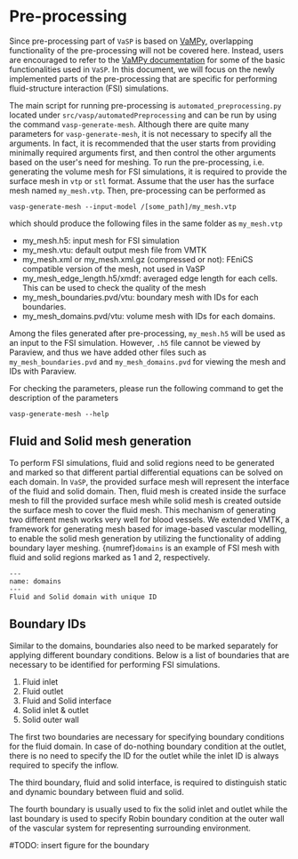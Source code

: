 # Pre-processing

Since pre-processing part of `VaSP` is based on [VaMPy](https://github.com/KVSlab/VaMPy), overlapping functionality of the pre-processing will not be covered here. Instead, users are encouraged to refer to the [VaMPy documentation](https://kvslab.github.io/VaMPy/preprocess.html) for some of the basic functionalities used in `VaSP`. In this document, we will focus on the newly implemented parts of the pre-processing that are specific for performing fluid-structure interaction (FSI) simulations.

The main script for running pre-processing is `automated_preprocessing.py` located under `src/vasp/automatedPreprocessing` and can be run by using the command `vasp-generate-mesh`. Although there are quite many parameters for `vasp-generate-mesh`, it is not necessary to specify all the arguments. In fact, it is recommended that the user starts from providing minimally required arguments first, and then control the other arguments based on the user's need for meshing. To run the pre-processing, i.e. generating the volume mesh for FSI simulations, it is required to provide the surface mesh in `vtp` or `stl` format. Assume that the user has the surface mesh named `my_mesh.vtp`. Then, pre-processing can be performed as

``` console
vasp-generate-mesh --input-model /[some_path]/my_mesh.vtp
```

which should produce the following files in the same folder as `my_mesh.vtp`

<ul>
  <li>my_mesh.h5: input mesh for FSI simulation</li>
  <li>my_mesh.vtu: default output mesh file from VMTK</li>
  <li>my_mesh.xml or my_mesh.xml.gz (compressed or not): FEniCS compatible version of the mesh, not used in VaSP</li>
  <li>my_mesh_edge_length.h5/xmdf: averaged edge length for each cells. This can be used to check the quality of the mesh</li>
  <li>my_mesh_boundaries.pvd/vtu: boundary mesh with IDs for each boundaries.</li>
  <li>my_mesh_domains.pvd/vtu: volume mesh with IDs for each domains.</li>
</ul>

Among the files generated after pre-processing, `my_mesh.h5` will be used as an input to the FSI simulation. However, `.h5` file cannot be viewed by Paraview, and thus we have added other files such as `my_mesh_boundaries.pvd` and `my_mesh_domains.pvd` for viewing the mesh and IDs with Paraview.

For checking the parameters, please run the following command to get the description of the parameters

``` console
vasp-generate-mesh --help
```

##  Fluid and Solid mesh generation

To perform FSI simulations, fluid and solid regions need to be generated and marked so that different partial differential equations can be solved on each domain. In `VaSP`, the provided surface mesh will represent the interface of the fluid and solid domain. Then, fluid mesh is created inside the surface mesh to fill the provided surface mesh while solid mesh is created outside the surface mesh to cover the fluid mesh. This mechanism of generating two different mesh works very well for blood vessels. We extended VMTK, a framework for generating mesh based for image-based vascular modelling, to enable the solid mesh generation by utilizing the functionality of adding boundary layer meshing. {numref}`domains` is an example of FSI mesh with fluid and solid regions marked as 1 and 2, respectively.

```{figure} figures/case9_domain_ids.png
---
name: domains
---
Fluid and Solid domain with unique ID
```

## Boundary IDs

Similar to the domains, boundaries also need to be marked separately for applying different boundary conditions. Below is a list of boundaries that are necessary to be identified for performing FSI simulations. 

<ol>
  <li>Fluid inlet</li>
  <li>Fluid outlet</li>
  <li>Fluid and Solid interface</li>
  <li>Solid inlet & outlet</li>
  <li>Solid outer wall</li>
</ol>

The first two boundaries are necessary for specifying boundary conditions for the fluid domain. In case of do-nothing boundary condition at the outlet, there is no need to specify the ID for the outlet while the inlet ID is always required to specify the inflow. 

The third boundary, fluid and solid interface, is required to distinguish static and dynamic boundary between fluid and solid. 

The fourth boundary is usually used to fix the solid inlet and outlet while the last boundary is used to specify Robin boundary condition at the outer wall of the vascular system for representing surrounding environment.

#TODO: insert figure for the boundary

